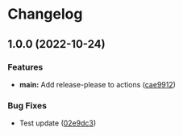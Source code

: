 # Changelog

## 1.0.0 (2022-10-24)


### Features

* **main:** Add release-please to actions ([cae9912](https://github.com/apellerite/apellerite.github.io/commit/cae99122f24fb1949fac2bbde7ef24b94db49930))


### Bug Fixes

* Test update ([02e9dc3](https://github.com/apellerite/apellerite.github.io/commit/02e9dc3987b72d1bfc3c96c585271ece607161ce))
